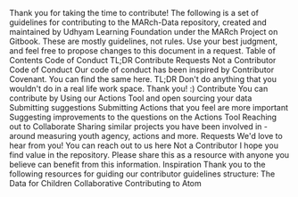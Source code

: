 Thank you for taking the time to contribute!
The following is a set of guidelines for contributing to the MARch-Data repository, created and maintained by Udhyam Learning Foundation under the MARch Project on Gitbook. These are mostly guidelines, not rules. Use your best judgment, and feel free to propose changes to this document in a request.
Table of Contents
Code of Conduct
TL;DR
Contribute
Requests
Not a Contributor
Code of Conduct
Our code of conduct has been inspired by Contributor Covenant. You can find the same here.
TL;DR
Don't do anything that you wouldn't do in a real life work space. Thank you! :)
Contribute
You can contribute by 
Using our Actions Tool and open sourcing your data
Submitting suggestions
Submitting Actions that you feel are more important
Suggesting improvements to the questions on the Actions Tool
Reaching out to Collaborate
Sharing similar projects you have been involved in - around measuring youth agency, actions and more.
Requests
We'd love to hear from you! You can reach out to us here
Not a Contributor
I hope you find value in the repository. Please share this as a resource with anyone you believe can benefit from this information.
Inspiration
Thank you to the following resources for guiding our contributor guidelines structure:
The Data for Children Collaborative
Contributing to Atom
